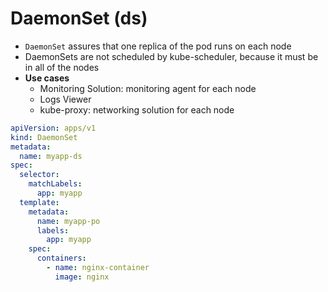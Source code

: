 # DaemonSet (ds)

- `DaemonSet` assures that one replica of the pod runs on each node
- DaemonSets are not scheduled by kube-scheduler, because it must be in all of the nodes
- **Use cases**
  - Monitoring Solution: monitoring agent for each node
  - Logs Viewer
  - kube-proxy: networking solution for each node

```yaml
apiVersion: apps/v1
kind: DaemonSet
metadata:
  name: myapp-ds
spec:
  selector:
    matchLabels:
      app: myapp
  template:
    metadata:
      name: myapp-po
      labels:
        app: myapp
    spec:
      containers:
        - name: nginx-container
          image: nginx
```
